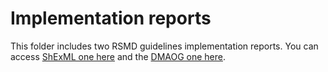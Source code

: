 # Implementation reports
This folder includes two RSMD guidelines implementation reports. You can access [ShExML one here](IMPLEMENTATION-SHEXML.md) and the [DMAOG one here](IMPLEMENTATION-SHEXML.md).
